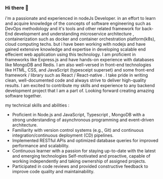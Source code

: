 ### Hi there 👋

<!--
**amirotheyn/amirotheyn** is a ✨ _special_ ✨ repository because its `README.md` (this file) appears on your GitHub profile.

Here are some ideas to get you started:

- 🔭 I’m currently working on ...
- 🌱 I’m currently learning ...
- 👯 I’m looking to collaborate on ...
- 🤔 I’m looking for help with ...
- 💬 Ask me about ...
- 📫 How to reach me: ...
- 😄 Pronouns: ...
- ⚡ Fun fact: ...
-->

i'm a passionate and experienced in nodeJs Developer. 
in an effort to learn and acquire knowledge of the concepts of software engineering such as DevOps methodology and it's tools and other related framework for back-End development and understanding microservice architecture , containerization such as docker and container orchestration platform(k8s), cloud computing techs.
but i have been working with nodejs and have gained extensive knowledge and expertise in developing scalable end effecient web application using this technology.
I am proficient in frameworks like Express.js and have hands-on experience with databases like MongoDB and Redis. I am also well-versed in front-end technologies like HTML, CSS, and JavaScript (typesceipt superset) and some front-end framework / library such as React / React-native . I take pride in writing clean, well-documented code and always strive to deliver high-quality results.
I am excited to contribute my skills and experience to any backend development project that I am a part of. Looking forward creating amazing software together.

my technical skills and abilities :
 - Proficient in Node.js and JavaScript, Typescript , MongoDB with a strong understanding of asynchronous programming and event-driven architecture.
- Familiarity with version control systems (e.g., Git) and continuous integration/continuous deployment (CD) pipelines.
- Implemented RESTful APIs and optimized database queries for improved performance and scalability.
 - Continuous learner with a passion for staying up-to-date with the latest and emerging technologies Self-motivated and proactive, capable of working independently and taking ownership of assigned projects.
- Participated in code reviews and provided constructive feedback to improve code quality and maintainability.
